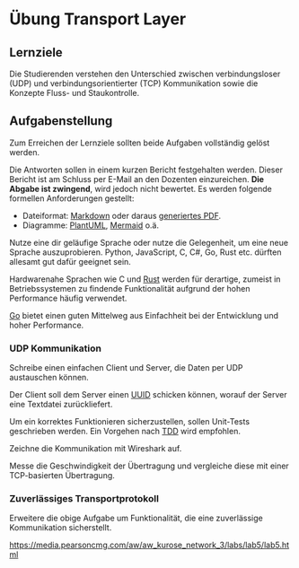 # Übung Transport Layer

## Lernziele

Die Studierenden verstehen den Unterschied zwischen verbindungsloser (UDP) und verbindungsorientierter (TCP)
Kommunikation sowie die Konzepte Fluss- und Staukontrolle.

## Aufgabenstellung

Zum Erreichen der Lernziele sollten beide Aufgaben vollständig gelöst werden.

Die Antworten sollen in einem kurzen Bericht festgehalten werden.
Dieser Bericht ist am Schluss per E-Mail an den Dozenten einzureichen.
**Die Abgabe ist zwingend**, wird jedoch nicht bewertet.
Es werden folgende formellen Anforderungen gestellt:

- Dateiformat: [Markdown](https://www.markdownguide.org/) oder daraus [generiertes PDF](https://pandoc.org/).
- Diagramme: [PlantUML](https://plantuml.com/de/), [Mermaid](https://mermaid.js.org/) o.ä.

Nutze eine dir geläufige Sprache oder nutze die Gelegenheit, um eine neue Sprache auszuprobieren.
Python, JavaScript, C, C#, Go, Rust etc. dürften allesamt gut dafür geeignet sein.

Hardwarenahe Sprachen wie C und [Rust](https://www.rust-lang.org/) werden für derartige, zumeist in Betriebssystemen zu
findende Funktionalität aufgrund der hohen Performance häufig verwendet.

[Go](https://go.dev/) bietet einen guten Mittelweg aus Einfachheit bei der Entwicklung und hoher Performance.

### UDP Kommunikation

Schreibe einen einfachen Client und Server, die Daten per UDP austauschen können.

Der Client soll dem Server einen [UUID](https://de.wikipedia.org/wiki/Universally_Unique_Identifier) schicken können,
worauf der Server eine Textdatei zurückliefert.

Um ein korrektes Funktionieren sicherzustellen, sollen Unit-Tests geschrieben werden.
Ein Vorgehen nach [TDD](https://de.wikipedia.org/wiki/Testgetriebene_Entwicklung) wird empfohlen.

Zeichne die Kommunikation mit Wireshark auf.

Messe die Geschwindigkeit der Übertragung und vergleiche diese mit einer TCP-basierten Übertragung.

### Zuverlässiges Transportprotokoll

Erweitere die obige Aufgabe um Funktionalität, die eine zuverlässige Kommunikation sicherstellt.

https://media.pearsoncmg.com/aw/aw_kurose_network_3/labs/lab5/lab5.html